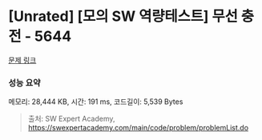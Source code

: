 # [Unrated] [모의 SW 역량테스트] 무선 충전 - 5644 

[문제 링크](https://swexpertacademy.com/main/code/problem/problemDetail.do?contestProbId=AWXRDL1aeugDFAUo) 

### 성능 요약

메모리: 28,444 KB, 시간: 191 ms, 코드길이: 5,539 Bytes



> 출처: SW Expert Academy, https://swexpertacademy.com/main/code/problem/problemList.do